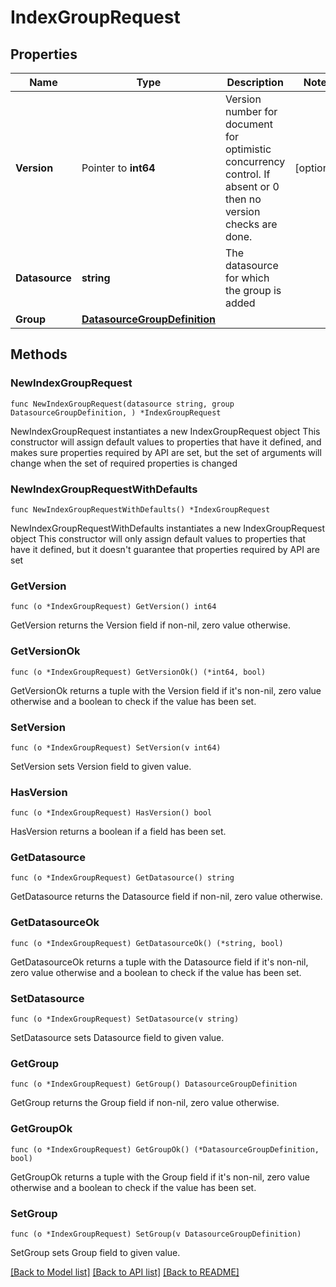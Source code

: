 # IndexGroupRequest

## Properties

Name | Type | Description | Notes
------------ | ------------- | ------------- | -------------
**Version** | Pointer to **int64** | Version number for document for optimistic concurrency control. If absent or 0 then no version checks are done. | [optional] 
**Datasource** | **string** | The datasource for which the group is added | 
**Group** | [**DatasourceGroupDefinition**](DatasourceGroupDefinition.md) |  | 

## Methods

### NewIndexGroupRequest

`func NewIndexGroupRequest(datasource string, group DatasourceGroupDefinition, ) *IndexGroupRequest`

NewIndexGroupRequest instantiates a new IndexGroupRequest object
This constructor will assign default values to properties that have it defined,
and makes sure properties required by API are set, but the set of arguments
will change when the set of required properties is changed

### NewIndexGroupRequestWithDefaults

`func NewIndexGroupRequestWithDefaults() *IndexGroupRequest`

NewIndexGroupRequestWithDefaults instantiates a new IndexGroupRequest object
This constructor will only assign default values to properties that have it defined,
but it doesn't guarantee that properties required by API are set

### GetVersion

`func (o *IndexGroupRequest) GetVersion() int64`

GetVersion returns the Version field if non-nil, zero value otherwise.

### GetVersionOk

`func (o *IndexGroupRequest) GetVersionOk() (*int64, bool)`

GetVersionOk returns a tuple with the Version field if it's non-nil, zero value otherwise
and a boolean to check if the value has been set.

### SetVersion

`func (o *IndexGroupRequest) SetVersion(v int64)`

SetVersion sets Version field to given value.

### HasVersion

`func (o *IndexGroupRequest) HasVersion() bool`

HasVersion returns a boolean if a field has been set.

### GetDatasource

`func (o *IndexGroupRequest) GetDatasource() string`

GetDatasource returns the Datasource field if non-nil, zero value otherwise.

### GetDatasourceOk

`func (o *IndexGroupRequest) GetDatasourceOk() (*string, bool)`

GetDatasourceOk returns a tuple with the Datasource field if it's non-nil, zero value otherwise
and a boolean to check if the value has been set.

### SetDatasource

`func (o *IndexGroupRequest) SetDatasource(v string)`

SetDatasource sets Datasource field to given value.


### GetGroup

`func (o *IndexGroupRequest) GetGroup() DatasourceGroupDefinition`

GetGroup returns the Group field if non-nil, zero value otherwise.

### GetGroupOk

`func (o *IndexGroupRequest) GetGroupOk() (*DatasourceGroupDefinition, bool)`

GetGroupOk returns a tuple with the Group field if it's non-nil, zero value otherwise
and a boolean to check if the value has been set.

### SetGroup

`func (o *IndexGroupRequest) SetGroup(v DatasourceGroupDefinition)`

SetGroup sets Group field to given value.



[[Back to Model list]](../README.md#documentation-for-models) [[Back to API list]](../README.md#documentation-for-api-endpoints) [[Back to README]](../README.md)


